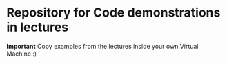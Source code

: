 # Repository for Code demonstrations in lectures

**Important** Copy examples from the lectures inside your own Virtual Machine :)